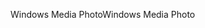 <span data-ttu-id="edb7c-101">Windows Media Photo</span><span class="sxs-lookup"><span data-stu-id="edb7c-101">Windows Media Photo</span></span>